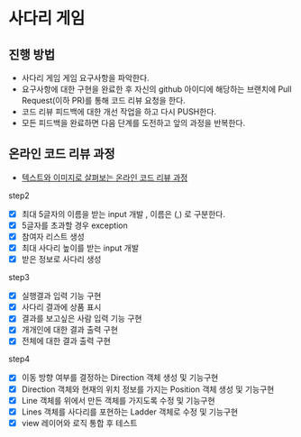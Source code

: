 # 사다리 게임
## 진행 방법
* 사다리 게임 게임 요구사항을 파악한다.
* 요구사항에 대한 구현을 완료한 후 자신의 github 아이디에 해당하는 브랜치에 Pull Request(이하 PR)를 통해 코드 리뷰 요청을 한다.
* 코드 리뷰 피드백에 대한 개선 작업을 하고 다시 PUSH한다.
* 모든 피드백을 완료하면 다음 단계를 도전하고 앞의 과정을 반복한다.

## 온라인 코드 리뷰 과정
* [텍스트와 이미지로 살펴보는 온라인 코드 리뷰 과정](https://github.com/nextstep-step/nextstep-docs/tree/master/codereview)


step2
-[x] 최대 5글자의 이름을 받는 input 개발 , 이름은 (,) 로 구분한다.
-[x] 5글자를 초과할 경우 exception
-[x] 참여자 리스트 생성
-[x] 최대 사다리 높이를 받는 input 개발
-[x] 받은 정보로 사다리 생성

step3
-[x] 실행결과 입력 기능 구현
-[x] 사다리 결과에 상품 표시
-[x] 결과를 보고싶은 사람 입력 기능 구현
-[x] 개개인에 대한 결과 출력 구현
-[x] 전체에 대한 결과 출력 구현

step4
-[x] 이동 방향 여부를 결정하는 Direction 객체 생성 및 기능구현
-[x] Direction 객체와 현재의 위치 정보를 가지는 Position 객체 생성 및 기능구현
-[x] Line 객체를 위에서 만든 객체를 가지도록 수정 및 기능구현
-[x] Lines 객체를 사다리를 포현하는 Ladder 객체로 수정 및 기능구현
-[x] view 레이어와 로직 통합 후 테스트